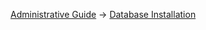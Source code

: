 [Administrative Guide](2-Administrative-Guide) -> [Database Installation](2.2-Database-Installation)
